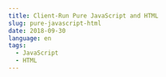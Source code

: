 ```yaml
---
title: Client-Run Pure JavaScript and HTML
slug: pure-javascript-html
date: 2018-09-30
language: en
tags:
  - JavaScript
  - HTML
---
```




